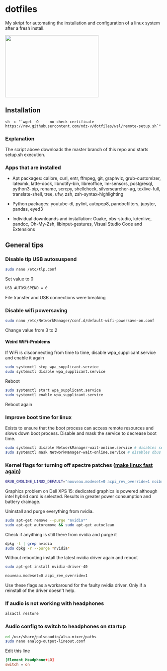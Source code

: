 # dotfiles

My skript for automating the installation and configuration of a linux system after a fresh install.


<img src="https://github.com/ndz-v/dotfiles/blob/master/media/desktop.png" width="300" height="200">

## Installation

```shell
sh -c "`wget -O - --no-check-certificate https://raw.githubusercontent.com/ndz-v/dotfiles/wsl/remote-setup.sh`"
```

### Explanation

The script above downloads the master branch of this repo and starts setup.sh execution.

### Apps that are installed

* Apt packages: calibre, curl, entr, ffmpeg, git, graphviz, grub-customizer, latexmk, latte-dock, libnotify-bin, libreoffice, lm-sensors, postgresql, python3-pip, rename, scrcpy, shellcheck, silversearcher-ag, texlive-full, translate-shell, tree, ufw, zsh, zsh-syntax-highlighting

* Python packages: youtube-dl, pylint, autopep8, pandocfilters, jupyter, pandas, eyed3

* Individual downloands and installation: Guake, obs-studio, kdenlive, pandoc, Oh-My-Zsh, libinput-gestures, Visual Studio Code and Extensions

## General tips

### Disable tlp USB autosuspend

```bash
sudo nano /etc/tlp.conf
```

Set value to 0
```bash
USB_AUTOSUSPEND = 0
```

File transfer and USB connections were breaking

### Disable wifi powersaving

```bash
sudo nano /etc/NetworkManager/conf.d/default-wifi-powersave-on.conf
```

Change value from 3 to 2

#### Weird WiFi-Problems

If WiFi is disconnecting from time to time, disable wpa_supplicant.service and enable it again

```bash
sudo systemctl stop wpa_supplicant.service
sudo systemctl disable wpa_supplicant.service
```

Reboot

```bash
sudo systemctl start wpa_supplicant.service
sudo systemctl enable wpa_supplicant.service
```
Reboot again

### Improve boot time for linux

Exists to ensure that the boot process can access remote resources and slows down boot process.
Disable and mask the service to decrease boot time.
```bash
sudo systemctl disable NetworkManager-wait-online.service # disables service on start up
sudo systemctl mask NetworkManager-wait-online.service # disables dbus based invocation
```

### Kernel flags for turning off spectre patches ([make linux fast again](https://make-linux-fast-again.com))

```bash
GRUB_CMDLINE_LINUX_DEFAULT="nouveau.modeset=0 acpi_rev_override=1 noibrs noibpb nopti nospectre_v2 nospectre_v1 l1tf=off nospec_store_bypass_disable no_stf_barrier mds=off tsx=on tsx_async_abort=off mitigations=off"
```
Graphics problem on Dell XPS 15: dedicated graphics is powered although intel hybrid card is selected. Results in greater power consumption and battery drainage.

Uninstall and purge everything from nvidia.

```bash
sudo apt-get remove --purge "nvidia*"
sudo apt-get autoremove && sudo apt-get autoclean
```
Check if anyithing is still there from nvidia and purge it

```bash
dpkg -l | grep nvidia
sudo dpkg -r --purge *nvidia*
```

Without rebooting install the latest nvidia driver again and reboot

```bash
sudo apt-get install nvidia-driver-40
```

```bash
nouveau.modeset=0 acpi_rev_override=1
```
Use these flags as a workaround for the faulty nvidia driver. Only if a reinstall of the driver doesn't help.

### If audio is not working with headphones

```bash
alsactl restore
```

### Audio config to switch to headphones on startup

```bash
cd /usr/share/pulseaudio/alsa-mixer/paths
sudo nano analog-output-lineout.conf
```

Edit this line

```.conf
[Element Headphone+LO]
switch = on
```
